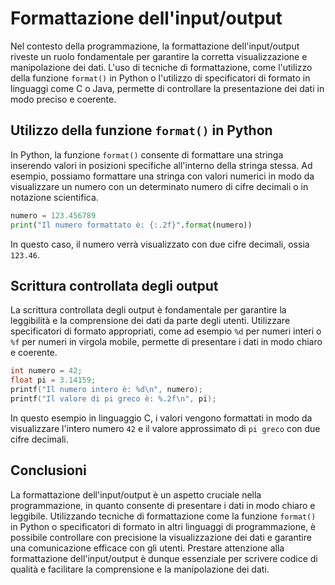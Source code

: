 # Formattazione dell'input/output

Nel contesto della programmazione, la formattazione dell'input/output riveste un ruolo fondamentale per garantire la corretta visualizzazione e manipolazione dei dati. L'uso di tecniche di formattazione, come l'utilizzo della funzione `format()` in Python o l'utilizzo di specificatori di formato in linguaggi come C o Java, permette di controllare la presentazione dei dati in modo preciso e coerente.

## Utilizzo della funzione `format()` in Python

In Python, la funzione `format()` consente di formattare una stringa inserendo valori in posizioni specifiche all'interno della stringa stessa. Ad esempio, possiamo formattare una stringa con valori numerici in modo da visualizzare un numero con un determinato numero di cifre decimali o in notazione scientifica.

```python
numero = 123.456789
print("Il numero formattato è: {:.2f}".format(numero))
```

In questo caso, il numero verrà visualizzato con due cifre decimali, ossia `123.46`.

## Scrittura controllata degli output

La scrittura controllata degli output è fondamentale per garantire la leggibilità e la comprensione dei dati da parte degli utenti. Utilizzare specificatori di formato appropriati, come ad esempio `%d` per numeri interi o `%f` per numeri in virgola mobile, permette di presentare i dati in modo chiaro e coerente.

```c
int numero = 42;
float pi = 3.14159;
printf("Il numero intero è: %d\n", numero);
printf("Il valore di pi greco è: %.2f\n", pi);
```

In questo esempio in linguaggio C, i valori vengono formattati in modo da visualizzare l'intero numero `42` e il valore approssimato di `pi greco` con due cifre decimali.

## Conclusioni

La formattazione dell'input/output è un aspetto cruciale nella programmazione, in quanto consente di presentare i dati in modo chiaro e leggibile. Utilizzando tecniche di formattazione come la funzione `format()` in Python o specificatori di formato in altri linguaggi di programmazione, è possibile controllare con precisione la visualizzazione dei dati e garantire una comunicazione efficace con gli utenti. Prestare attenzione alla formattazione dell'input/output è dunque essenziale per scrivere codice di qualità e facilitare la comprensione e la manipolazione dei dati.